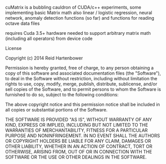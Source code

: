 cuMatrix is a bubbling cauldron of CUDA/c++ experiments, some implementing basic Matrix math
also linear / logistic regression, neural network, anomaly detection functions (so far) 
and functions for reading octave data files

requires Cuda 3.5+ hardware 
	needed to support arbitrary matrix math (including all operators) from device code


License 

Copyright (c) 2014 Reid Hartenbower 

Permission is hereby granted, free of charge, to any person obtaining a copy of this software and associated documentation files (the "Software"), to deal in the Software without restriction, including without limitation the rights to use, copy, modify, merge, publish, distribute, sublicense, and/or sell copies of the Software, and to permit persons to whom the Software is furnished to do so, subject to the following conditions:

The above copyright notice and this permission notice shall be included in all copies or substantial portions of the Software.

THE SOFTWARE IS PROVIDED "AS IS", WITHOUT WARRANTY OF ANY KIND, EXPRESS OR IMPLIED, INCLUDING BUT NOT LIMITED TO THE WARRANTIES OF MERCHANTABILITY, FITNESS FOR A PARTICULAR PURPOSE AND NONINFRINGEMENT. IN NO EVENT SHALL THE AUTHORS OR COPYRIGHT HOLDERS BE LIABLE FOR ANY CLAIM, DAMAGES OR OTHER LIABILITY, WHETHER IN AN ACTION OF CONTRACT, TORT OR OTHERWISE, ARISING FROM, OUT OF OR IN CONNECTION WITH THE SOFTWARE OR THE USE OR OTHER DEALINGS IN THE SOFTWARE.

